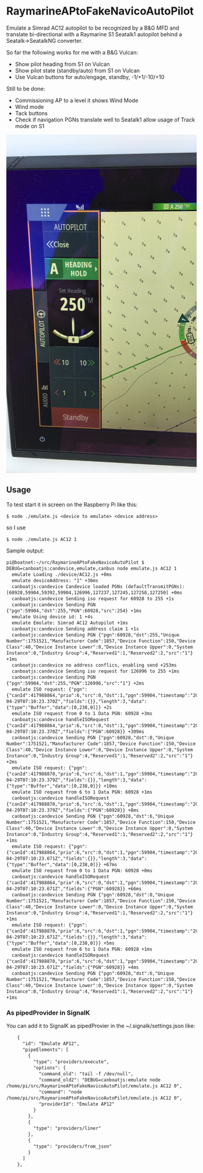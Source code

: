 # RaymarineAPtoFakeNavicoAutoPilot
Emulate a Simrad AC12 autopilot to be recognized by a B&G MFD and translate bi-directional with a Raymarine S1 Seatalk1 autopilot behind a Seatalk->SeatalkNG converter.

So far the following works for me with a B&G Vulcan:
- Show pilot heading from S1 on Vulcan
- Show pilot state (standby/auto) from S1 on Vulcan
- Use Vulcan buttons for auto/engage, standby, -1/+1/-10/+10

Still to be done:
- Commissioning AP to a level it shows Wind Mode
- Wind mode
- Tack buttons
- Check if navigation PGNs translate well to Seatalk1 allow usage of Track mode on S1




![Vulcan screenshot](/doc/vulcan.jpg)

## Usage

To test start it in screen on the Raspberry Pi like this:
```
$ node ./emulate.js <device to emulate> <device address>
```
so I use
```
$ node ./emulate.js AC12 1
```

Sample output:
```
pi@boatnet:~/src/RaymarineAPtoFakeNavicoAutoPilot $ DEBUG=canboatjs:candevice,emulate,canbus node emulate.js AC12 1
  emulate Loading ./device/AC12.js +0ms
  emulate deviceAddress: "1" +36ms
  canboatjs:candevice Candevice loaded PGNs (defaultTransmitPGNs): [60928,59904,59392,59904,126996,127237,127245,127258,127250] +0ms
  canboatjs:candevice Sending iso request for 60928 to 255 +1s
  canboatjs:candevice Sending PGN {"pgn":59904,"dst":255,"PGN":60928,"src":254} +1ms
  emulate Using device id: 1 +4s
  emulate Emulate: Simrad AC12 Autopilot +1ms
  canboatjs:candevice Sending address claim 1 +1s
  canboatjs:candevice Sending PGN {"pgn":60928,"dst":255,"Unique Number":1751521,"Manufacturer Code":1857,"Device Function":150,"Device Class":40,"Device Instance Lower":0,"Device Instance Upper":0,"System Instance":0,"Industry Group":4,"Reserved1":1,"Reserved2":2,"src":"1"} +1ms
  canboatjs:candevice no address conflics, enabling send +253ms
  canboatjs:candevice Sending iso request for 126996 to 255 +1ms
  canboatjs:candevice Sending PGN {"pgn":59904,"dst":255,"PGN":126996,"src":"1"} +2ms
  emulate ISO request: {"pgn":{"canId":417988864,"prio":6,"src":0,"dst":1,"pgn":59904,"timestamp":"2020-04-29T07:10:23.370Z","fields":{}},"length":3,"data":{"type":"Buffer","data":[0,238,0]}} +2s
  emulate ISO request from 0 to 1 Data PGN: 60928 +3ms
  canboatjs:candevice handleISORequest {"canId":417988864,"prio":6,"src":0,"dst":1,"pgn":59904,"timestamp":"2020-04-29T07:10:23.370Z","fields":{"PGN":60928}} +309ms
  canboatjs:candevice Sending PGN {"pgn":60928,"dst":0,"Unique Number":1751521,"Manufacturer Code":1857,"Device Function":150,"Device Class":40,"Device Instance Lower":0,"Device Instance Upper":0,"System Instance":0,"Industry Group":4,"Reserved1":1,"Reserved2":2,"src":"1"} +2ms
  emulate ISO request: {"pgn":{"canId":417988870,"prio":6,"src":6,"dst":1,"pgn":59904,"timestamp":"2020-04-29T07:10:23.379Z","fields":{}},"length":3,"data":{"type":"Buffer","data":[0,238,0]}} +10ms
  emulate ISO request from 6 to 1 Data PGN: 60928 +1ms
  canboatjs:candevice handleISORequest {"canId":417988870,"prio":6,"src":6,"dst":1,"pgn":59904,"timestamp":"2020-04-29T07:10:23.379Z","fields":{"PGN":60928}} +8ms
  canboatjs:candevice Sending PGN {"pgn":60928,"dst":6,"Unique Number":1751521,"Manufacturer Code":1857,"Device Function":150,"Device Class":40,"Device Instance Lower":0,"Device Instance Upper":0,"System Instance":0,"Industry Group":4,"Reserved1":1,"Reserved2":2,"src":"1"} +1ms
  emulate ISO request: {"pgn":{"canId":417988864,"prio":6,"src":0,"dst":1,"pgn":59904,"timestamp":"2020-04-29T07:10:23.671Z","fields":{}},"length":3,"data":{"type":"Buffer","data":[0,238,0]}} +67ms
  emulate ISO request from 0 to 1 Data PGN: 60928 +0ms
  canboatjs:candevice handleISORequest {"canId":417988864,"prio":6,"src":0,"dst":1,"pgn":59904,"timestamp":"2020-04-29T07:10:23.671Z","fields":{"PGN":60928}} +66ms
  canboatjs:candevice Sending PGN {"pgn":60928,"dst":0,"Unique Number":1751521,"Manufacturer Code":1857,"Device Function":150,"Device Class":40,"Device Instance Lower":0,"Device Instance Upper":0,"System Instance":0,"Industry Group":4,"Reserved1":1,"Reserved2":2,"src":"1"} +1ms
  emulate ISO request: {"pgn":{"canId":417988870,"prio":6,"src":6,"dst":1,"pgn":59904,"timestamp":"2020-04-29T07:10:23.671Z","fields":{}},"length":3,"data":{"type":"Buffer","data":[0,238,0]}} +5ms
  emulate ISO request from 6 to 1 Data PGN: 60928 +1ms
  canboatjs:candevice handleISORequest {"canId":417988870,"prio":6,"src":6,"dst":1,"pgn":59904,"timestamp":"2020-04-29T07:10:23.671Z","fields":{"PGN":60928}} +4ms
  canboatjs:candevice Sending PGN {"pgn":60928,"dst":6,"Unique Number":1751521,"Manufacturer Code":1857,"Device Function":150,"Device Class":40,"Device Instance Lower":0,"Device Instance Upper":0,"System Instance":0,"Industry Group":4,"Reserved1":1,"Reserved2":2,"src":"1"} +1ms
```


### As pipedProvider in SignalK

You can add it to SignalK as pipedProvier in the ~/.signalk/settings.json like:

```
    {
      "id": "Emulate AP12",
      "pipeElements": [
        {
          "type": "providers/execute",
          "options": {
            "command_old": "tail -f /dev/null",
            "command_old2": "DEBUG=canboatjs:emulate node /home/pi/src/RaymarineAPtoFakeNavicoAutoPilot/emulate.js AC12 0",
            "command": "node /home/pi/src/RaymarineAPtoFakeNavicoAutoPilot/emulate.js AC12 0",
            "providerId": "Emulate AP12"
          }
        },
        {
          "type": "providers/liner"
        },
        {
          "type": "providers/from_json"
        }
      ]
    },
```
